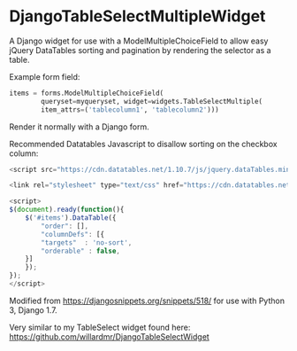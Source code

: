 # DjangoTableSelectMultipleWidget
A Django widget for use with a ModelMultipleChoiceField to allow easy jQuery DataTables sorting and pagination by rendering the selector as a table.

Example form field:
```python
items = forms.ModelMultipleChoiceField(
        queryset=myqueryset, widget=widgets.TableSelectMultiple(
        item_attrs=('tablecolumn1', 'tablecolumn2')))
```
        
Render it normally with a Django form.


Recommended Datatables Javascript to disallow sorting on the checkbox column:

```javascript
<script src="https://cdn.datatables.net/1.10.7/js/jquery.dataTables.min.js"></script>

<link rel="stylesheet" type="text/css" href="https://cdn.datatables.net/1.10.7/css/jquery.dataTables.css"></link>

<script>
$(document).ready(function(){
    $('#items').DataTable({
        "order": [],
        "columnDefs": [{
        "targets"  : 'no-sort',
        "orderable" : false,
    }]
    });
});
</script>
```

Modified from https://djangosnippets.org/snippets/518/ for use with Python 3, Django 1.7.


Very similar to my TableSelect widget found here: https://github.com/willardmr/DjangoTableSelectWidget
